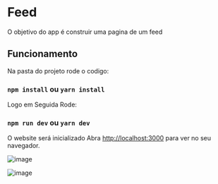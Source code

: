 # Feed

O objetivo do app é construir uma pagina de um feed

## Funcionamento

Na pasta do projeto rode o codigo:

### `npm install` ou `yarn install`

Logo em Seguida Rode:
### `npm run dev` ou `yarn dev`

O website será inicializado
Abra [http://localhost:3000](http://localhost:3000) para ver no seu navegador.


![image](https://user-images.githubusercontent.com/46730164/178617412-66c3dd10-3ea9-4cba-a532-18796d2bb168.png)

![image](https://user-images.githubusercontent.com/46730164/178617478-054d9f19-30ff-491a-a832-f3a29d796f72.png)


